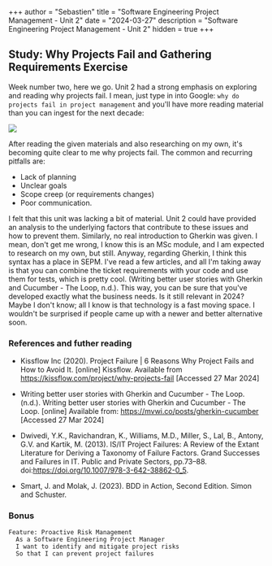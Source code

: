 +++
author = "Sebastien"
title = "Software Engineering Project Management - Unit 2"
date = "2024-03-27"
description = "Software Engineering Project Management - Unit 2"
hidden = true
+++

## Study: Why Projects Fail and Gathering Requirements Exercise

Week number two, here we go. Unit 2 had a strong emphasis on exploring and reading why projects fail. I mean, just type in into Google: `why do projects fail in project management` and you'll have more reading material than you can ingest for the next decade:

![](/google-screenshot.png)

After reading the given materials and also researching on my own, it's becoming quite clear to me why projects fail. The common and recurring pitfalls are:
- Lack of planning
- Unclear goals
- Scope creep (or requirements changes)
- Poor communication.

I felt that this unit was lacking a bit of material. Unit 2 could have provided an analysis to the underlying factors that contribute to these issues and how to prevent them. Similarly, no real introduction to Gherkin was given. I mean, don't get me wrong, I know this is an MSc module, and I am expected to research on my own, but still. Anyway, regarding Gherkin, I think this syntax has a place in SEPM. I've read a few articles, and all I'm taking away is that you can combine the ticket requirements with your code and use them for tests, which is pretty cool. (Writing better user stories with Gherkin and Cucumber - The Loop, n.d.). This way, you can be sure that you've developed exactly what the business needs. Is it still relevant in 2024? Maybe I don't know; all I know is that technology is a fast moving space. I wouldn't be surprised if people came up with a newer and better alternative soon.

### References and futher reading

- Kissflow Inc (2020). Project Failure | 6 Reasons Why Project Fails and How to Avoid It. [online] Kissflow. Available from https://kissflow.com/project/why-projects-fail [Accessed 27 Mar 2024]

- Writing better user stories with Gherkin and Cucumber - The Loop. (n.d.). Writing better user stories with Gherkin and Cucumber - The Loop. [online] Available from: https://mvwi.co/posts/gherkin-cucumber [Accessed 27 Mar 2024]

- Dwivedi, Y.K., Ravichandran, K., Williams, M.D., Miller, S., Lal, B., Antony, G.V. and Kartik, M. (2013). IS/IT Project Failures: A Review of the Extant Literature for Deriving a Taxonomy of Failure Factors. Grand Successes and Failures in IT. Public and Private Sectors, pp.73–88. doi:https://doi.org/10.1007/978-3-642-38862-0_5.

- Smart, J. and Molak, J. (2023). BDD in Action, Second Edition. Simon and Schuster.

### Bonus

```
Feature: Proactive Risk Management
  As a Software Engineering Project Manager
  I want to identify and mitigate project risks
  So that I can prevent project failures
```
